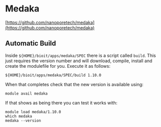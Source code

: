 # Medaka

[https://github.com/nanoporetech/medaka](https://github.com/nanoporetech/medaka)

## Automatic Build

Inside `${HOME}/bioit/apps/medaka/SPEC` there is a script called `build`. This just requires the version number and will download, compile, install and create the modulefile for you. Execute it as follows:

    ${HOME}/bioit/apps/medaka/SPEC/build 1.10.0

When that completes check that the new version is available using:

    module avail medaka

If that shows as being there you can test it works with:

    module load medaka/1.10.0
    which medaka
    medaka --version
